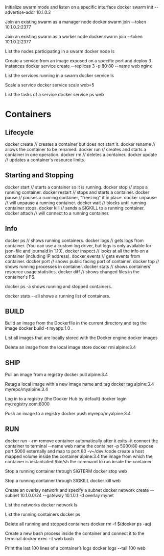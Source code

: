 Initialize swarm mode and listen on a specific interface
docker swarm init --advertise-addr
10.1.0.2

Join an existing swarm as a manager node
docker swarm join --token <manager-token>
10.1.0.2:2377

Join an existing swarm as a worker node
docker swarm join --token <worker-token>
10.1.0.2:2377

List the nodes participating in a swarm
docker node ls

Create a service from an image exposed on a specific
port and deploy 3 instances
docker service create --replicas 3 -p
80:80 --name web nginx

List the services running in a swarm
docker service ls

Scale a service
docker service scale web=5

List the tasks of a service
docker service ps web

# Containers

## Lifecycle

docker create		// creates a container but does not start it.
docker rename		// allows the container to be renamed.
docker run			// creates and starts a container in one operation.
docker rm			// deletes a container.
docker update		// updates a container's resource limits.


## Starting and Stopping

docker start		// starts a container so it is running.
docker stop			// stops a running container.
docker restart		// stops and starts a container.
docker pause		// pauses a running container, "freezing" it in place.
docker unpause		// will unpause a running container.
docker wait			// blocks until running container stops.
docker kill			// sends a SIGKILL to a running container.
docker attach		// will connect to a running container.


## Info

docker ps		// shows running containers.
docker logs		// gets logs from container. (You can use a custom log driver, but logs is only available for json-file and journald in 1.10).
docker inspect	// looks at all the info on a container (including IP address).
docker events	// gets events from container.
docker port		// shows public facing port of container.
docker top		// shows running processes in container.
docker stats	// shows containers' resource usage statistics.
docker diff		// shows changed files in the container's FS.

docker ps -a shows running and stopped containers.

docker stats --all shows a running list of containers.


## BUILD

Build an image from the Dockerfile in the current
directory and tag the image
docker build -t myapp:1.0 .

List all images that are locally stored with the Docker
engine
docker images

Delete an image from the local image store
docker rmi alpine:3.4

## SHIP

Pull an image from a registry
docker pull alpine:3.4

Retag a local image with a new image name and tag
docker tag alpine:3.4 myrepo/myalpine:3.4

Log in to a registry (the Docker Hub by default)
docker login my.registry.com:8000

Push an image to a registry
docker push myrepo/myalpine:3.4

## RUN

docker run
	--rm			remove container automatically after it exits
	 -it			connect the container to terminal
	--name web		name the container
	-p 5000:80		expose port 5000 externally and map to port 80
	-v~/dev:/code	create a host mapped volume inside the container
	alpine:3.4		the image from which the container is instantiated
	/bin/sh			the command to run inside the container

Stop a running container through SIGTERM
docker stop web

Stop a running container through SIGKILL
docker kill web

Create an overlay network and specify a subnet
docker network create --subnet 10.1.0.0/24
--gateway 10.1.0.1 -d overlay mynet

List the networks
docker network ls

List the running containers
docker ps

Delete all running and stopped containers
docker rm -f $(docker ps -aq)

Create a new bash process inside the container and connect
it to the terminal
docker exec -it web bash

Print the last 100 lines of a container’s logs
docker logs --tail 100 web